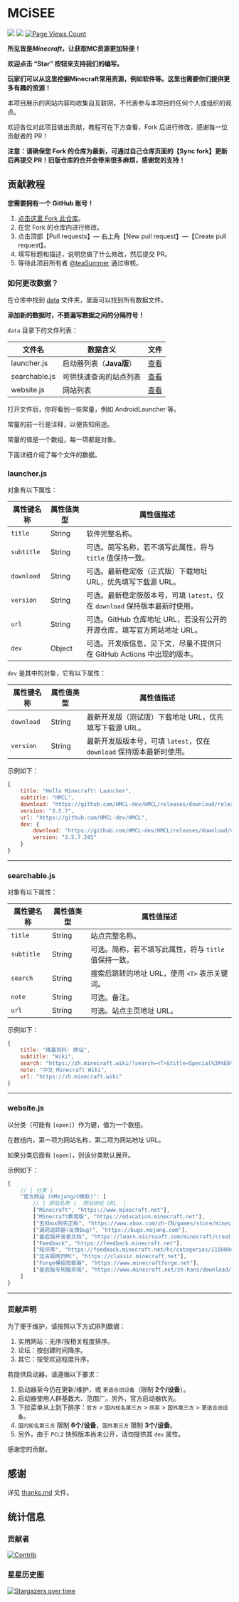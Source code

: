 # MCiSEE

![](https://img.shields.io/badge/license-CC--BY--SA--4.0-green) ![](https://img.shields.io/github/stars/teaSummer/MCiSEE) [![Page Views Count](https://badges.toozhao.com/badges/01HTFPN35M6ETEFBVAP3SEWRKG/green.svg)](https://badges.toozhao.com/stats/01HTFPN35M6ETEFBVAP3SEWRKG)

**所见皆是*Minecraft*，让获取MC资源更加轻便！**

**欢迎点击 “Star” 按钮来支持我们的编写。**

**玩家们可以从这里挖掘Minecraft常用资源，例如软件等。这里也需要你们提供更多有趣的资源！**

本项目展示的网站内容均收集自互联网，不代表参与本项目的任何个人或组织的观点。

欢迎各位对此项目做出贡献，教程可在下方查看，Fork 后进行修改，感谢每一位贡献者的 PR！

**注意：请确保您 Fork 的仓库为最新，可通过自己仓库页面的【Sync fork】更新后再提交 PR！旧版仓库的合并会带来很多麻烦，感谢您的支持！**

## 贡献教程

**您需要拥有一个 GitHub 账号！**

1. [点击这里 Fork 此仓库](https://github.com/teaSummer/MCiSEE/fork)。
2. 在您 Fork 的仓库内进行修改。
3. 点击顶部【Pull requests】— 右上角【New pull request】—【Create pull request】。
4. 填写标题和描述，说明您做了什么修改，然后提交 PR。
5. 等待此项目所有者 [@teaSummer](https://github.com/teaSummer) 通过审核。

### 如何更改数据？

在仓库中找到 [data](data) 文件夹，里面可以找到所有数据文件。

**添加新的数据时，不要漏写数据之间的分隔符号！**

`data` 目录下的文件列表：

| 文件名           | 数据含义             | 文件                       |
|---------------|------------------|--------------------------|
| launcher.js   | 启动器列表（**Java版**） | [查看](data/launcher.js)   |
| searchable.js | 可供快速查询的站点列表      | [查看](data/searchable.js) |
| website.js    | 网站列表             | [查看](data/website.js)    |

打开文件后，你将看到一些常量，例如 AndroidLauncher 等。

常量的前一行是注释，以便告知用途。

常量的值是一个数组，每一项都是对象。

下面详细介绍了每个文件的数据。

### launcher.js

对象有以下属性：

| 属性键名称      | 属性值类型  | 属性值描述                                            |
|------------|--------|--------------------------------------------------|
| `title`    | String | 软件完整名称。                                          |
| `subtitle` | String | 可选。简写名称，若不填写此属性，将与 `title` 值保持一致。                |
| `download` | String | 可选。最新稳定版（正式版）下载地址 URL，优先填写下载源 URL。               |
| `version`  | String | 可选。最新稳定版版本号，可填 `latest`，仅在 `download` 保持版本最新时使用。 |
| `url`      | String | 可选。GitHub 仓库地址 URL，若没有公开的开源仓库，填写官方网站地址 URL。      |
| `dev`      | Object | 可选。开发版信息，见下文，尽量不提供只在 GitHub Actions 中出现的版本。      |

`dev` 是其中的对象，它有以下属性：

| 属性键名称      | 属性值类型  | 属性值描述                                         |
|------------|--------|-----------------------------------------------|
| `download` | String | 最新开发版（测试版）下载地址 URL，优先填写下载源 URL。               |
| `version`  | String | 最新开发版版本号，可填 `latest`，仅在 `download` 保持版本最新时使用。 |

示例如下：

``` javascript
{
    title: "Hello Minecraft! Launcher",
    subtitle: "HMCL",
    download: "https://github.com/HMCL-dev/HMCL/releases/download/release-3.5.7/HMCL-3.5.7.exe",
    version: "3.5.7",
    url: "https://github.com/HMCL-dev/HMCL",
    dev: {
        download: "https://github.com/HMCL-dev/HMCL/releases/download/v3.5.7.245/HMCL-3.5.7.245.exe",
        version: "3.5.7.245"
    }
}
```

---

### searchable.js

对象有以下属性：

| 属性键名称      | 属性值类型  | 属性值描述                           |
|------------|--------|---------------------------------|
| `title`    | String | 站点完整名称。                         |
| `subtitle` | String | 可选。简称，若不填写此属性，将与 `title` 值保持一致。 |
| `search`   | String | 搜索后跳转的地址 URL，使用 `<T>` 表示关键词。    |
| `note`     | String | 可选。备注。                          |
| `url`      | String | 可选。站点主页地址 URL。                  |

示例如下：

``` javascript
{
    title: "维基百科: 原站",
    subtitle: "Wiki",
    search: "https://zh.minecraft.wiki/?search=<T>&title=Special%3A%E6%90%9C%E7%B4%A2&fulltext=search",
    note: "中文 Minecraft Wiki",
    url: "https://zh.minecraft.wiki"
}
```

---

### website.js

以分类（可能有 `[open]`）作为键，值为一个数组。

在数组内，第一项为网站名称，第二项为网站地址 URL。

如果分类后面有 `[open]`，则该分类默认展开。

示例如下：

``` javascript
{
    // | 分类 |
    "官方网站 (©Mojang/©微软)": [
        // | 网站名称 |  网站地址 URL  |
        ["Minecraft", "https://www.minecraft.net"],
        ["Minecraft教育版", "https://education.minecraft.net"],
        ["去Xbox购买正版", "https://www.xbox.com/zh-CN/games/store/minecraft-java-bedrock-edition-for-pc/9NXP44L49SHJ/0010"],
        ["漏洞追踪器(反馈Bug)", "https://bugs.mojang.com"],
        ["基岩版开发者文档", "https://learn.microsoft.com/minecraft/creator/"],
        ["Feedback", "https://feedback.minecraft.net"],
        ["知识库", "https://feedback.minecraft.net/hc/categories/115000410252-Knowledge-Base"],
        ["远古版网页MC", "https://classic.minecraft.net"],
        ["Forge模组加载器", "https://www.minecraftforge.net"],
        ["基岩版专用服务端", "https://www.minecraft.net/zh-hans/download/server/bedrock"]
    ]
}
```

---

### 贡献声明

为了便于维护，请按照以下方式排列数据：

1. 实用网站：无序/按相关程度排序。
2. 论坛：按创建时间降序。
3. 其它：按受欢迎程度升序。

若提供启动器，请遵循以下要求：

1. 启动器至今仍在更新/维护，或 `更适合旧设备`（限制 **2个/设备**）。
2. 启动器使用人群基数大、范围广。另外，官方启动器优先。
3. 下拉菜单从上到下排序：`官方` > `国内知名第三方` > `网易` > `国外第三方` > `更适合旧设备`。
4. `国内知名第三方` 限制 **6个/设备**，`国外第三方` 限制 **3个/设备**。
5. 另外，由于 `PCL2` 快照版本尚未公开，请勿提供其 `dev` 属性。

感谢您的贡献。

## 感谢

详见 [thanks.md](thanks.md) 文件。

## 统计信息

### 贡献者

[![Contrib](https://contrib.rocks/image?repo=teaSummer/MCiSEE)](https://github.com/teaSummer/MCiSEE/graphs/contributors)

### 星星历史图

[![Stargazers over time](https://starchart.cc/teaSummer/MCiSEE.svg?variant=adaptive)](https://starchart.cc/teaSummer/MCiSEE)
